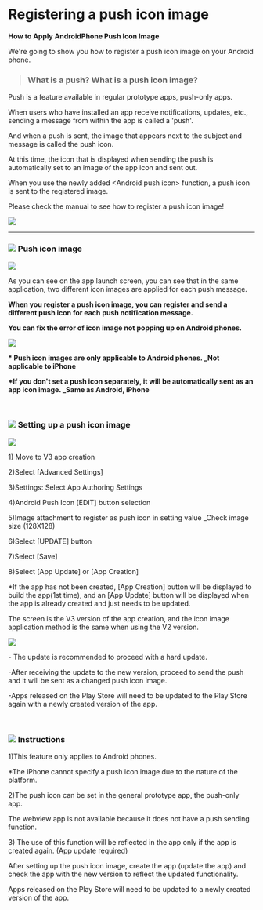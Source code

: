 # Registering a push icon image

**How to Apply AndroidPhone Push Icon Image**

We're going to show you how to register a push icon image on your Android phone.



> ### What is a push? What is a push icon image?

Push is a feature available in regular prototype apps, push-only apps.

When users who have installed an app receive notifications, updates, etc., sending a message from within the app is called a 'push'.

And when a push is sent, the image that appears next to the subject and message is called the push icon.

At this time, the icon that is displayed when sending the push is automatically set to an image of the app icon and sent out.

When you use the newly added \<Android push icon> function, a push icon is sent to the registered image.

Please check the manual to see how to register a push icon image!

![](https://wp.swing2app.co.kr/wp-content/uploads/2022/06/%ED%91%B8%EC%8B%9C%EB%9E%80\_886.png)

***

### ![](https://wp.swing2app.co.kr/wp-content/uploads/2018/09/%EB%8B%A8%EB%9D%BD1-1.png) Push icon image

![](https://wp.swing2app.co.kr/wp-content/uploads/2022/06/%EC%97%85%EB%8D%B0%EC%9D%B4%ED%8A%B8%EC%9A%A9-%ED%91%B8%EC%8B%9C.png)

As you can see on the app launch screen, you can see that in the same application, two different icon images are applied for each push message.

**When you register a push icon image, you can register and send a different push icon for each push notification message.**

**You can fix the error of icon image not popping up on Android phones.**

![](https://wp.swing2app.co.kr/wp-content/uploads/2021/03/%EC%BA%A1%EC%B2%9833.png)

**\* Push icon images are only applicable to Android phones. \_Not applicable to iPhone**

**\*If you don't set a push icon separately, it will be automatically sent as an app icon image. \_Same as Android, iPhone**

​

### ![](https://wp.swing2app.co.kr/wp-content/uploads/2018/09/%EB%8B%A8%EB%9D%BD1-1.png) Setting up a push icon image

![](https://wp.swing2app.co.kr/wp-content/uploads/2022/06/%EC%95%88%EB%93%9C%EB%A1%9C%EC%9D%B4%EB%93%9C%ED%91%B8%EC%8B%9C%EC%95%84%EC%9D%B4%EC%BD%98\_886.png)

1\) Move to V3 app creation

2\)Select \[Advanced Settings]

3\)Settings: Select App Authoring Settings

4\)Android Push Icon \[EDIT] button selection

5\)Image attachment to register as push icon in setting value \_Check image size (128X128)

6\)Select \[UPDATE] button

7\)Select \[Save]

8\)Select \[App Update] or \[App Creation]

\*If the app has not been created, \[App Creation] button will be displayed to build the app(1st time), and an  \[App Update] button will be displayed when the app is already created and just needs to be updated.

The screen is the V3 version of the app creation, and the icon image application method is the same when using the V2 version.

![](https://wp.swing2app.co.kr/wp-content/uploads/2021/03/%EC%BA%A1%EC%B2%9833.png)

\- The update is recommended to proceed with a hard update.

\-After receiving the update to the new version, proceed to send the push and it will be sent as a changed push icon image.

\-Apps released on the Play Store will need to be updated to the Play Store again with a newly created version of the app.

​

### ![](https://wp.swing2app.co.kr/wp-content/uploads/2018/09/%EB%8B%A8%EB%9D%BD1-1.png) Instructions

1\)This feature only applies to Android phones.

\*The iPhone cannot specify a push icon image due to the nature of the platform.

2\)The push icon can be set in the general prototype app, the push-only app.

The webview app is not available because it does not have a push sending function.

3\) The use of this function will be reflected in the app only if the app is created again. (App update required)

After setting up the push icon image, create the app (update the app) and check the app with the new version to reflect the updated functionality.

Apps released on the Play Store will need to be updated to a newly created version of the app.


